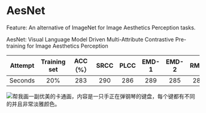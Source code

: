 # AesNet
Feature:
An alternative of ImageNet for Image Aesthetics Perception tasks.

AesNet: Visual Language Model Driven Multi-Attribute Contrastive Pre-training for Image Aesthetics Perception

| Attempt | Training set | ACC（%） | SRCC | PLCC | EMD-1 | EMD-2 | RMSE | MAE | Weights |
| :---: | :---: | :---: | :---: | :---: | :---: | :---: | :---: | :---: | :---: | 
| Seconds |20% | 283 | 290 | 286 | 289 | 285 | 287 | 287 | :---: | 
![帮我画一副优美的卡通画，内容是一只手正在弹钢琴的键盘，每个键都有不同的并且非常淡雅颜色。](https://github.com/yipoh/AesVib/assets/124764227/09534a4e-98a9-45a3-b34e-80a62b6c017b)
